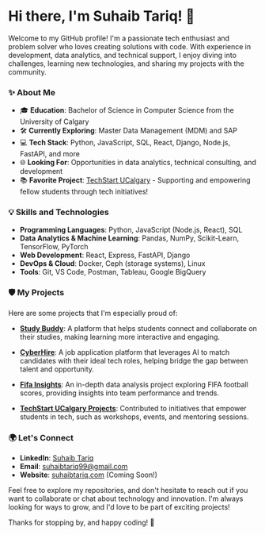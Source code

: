 # Hi there, I'm Suhaib Tariq! 👋

Welcome to my GitHub profile! I'm a passionate tech enthusiast and problem solver who loves creating solutions with code. With experience in development, data analytics, and technical support, I enjoy diving into challenges, learning new technologies, and sharing my projects with the community.

### ✨ About Me

- 🎓 **Education**: Bachelor of Science in Computer Science from the University of Calgary
- 🛠️ **Currently Exploring**: Master Data Management (MDM) and SAP
- 💻 **Tech Stack**: Python, JavaScript, SQL, React, Django, Node.js, FastAPI, and more
- 🌐 **Looking For**: Opportunities in data analytics, technical consulting, and development
- 📚 **Favorite Project**: [TechStart UCalgary](https://github.com/TechStartUCalgary) - Supporting and empowering fellow students through tech initiatives!

### 💡 Skills and Technologies

- **Programming Languages**: Python, JavaScript (Node.js, React), SQL
- **Data Analytics & Machine Learning**: Pandas, NumPy, Scikit-Learn, TensorFlow, PyTorch
- **Web Development**: React, Express, FastAPI, Django
- **DevOps & Cloud**: Docker, Ceph (storage systems), Linux
- **Tools**: Git, VS Code, Postman, Tableau, Google BigQuery

### 🛡️ My Projects

Here are some projects that I'm especially proud of:

- **[Study Buddy](https://github.com/suhaib99/studybuddy)**: A platform that helps students connect and collaborate on their studies, making learning more interactive and engaging.
- **[CyberHire](https://github.com/suhaib99/CyberHire)**: A job application platform that leverages AI to match candidates with their ideal tech roles, helping bridge the gap between talent and opportunity.
- **[Fifa Insights](https://medium.com/@st99/behind-the-scores-data-analytics-in-the-world-of-fifa-football-78cdf5c49859)**: An in-depth data analysis project exploring FIFA football scores, providing insights into team performance and trends.

- **[TechStart UCalgary Projects](https://github.com/TechStartUCalgary)**: Contributed to initiatives that empower students in tech, such as workshops, events, and mentoring sessions.

### 🌍 Let's Connect

- **LinkedIn**: [Suhaib Tariq](https://www.linkedin.com/in/suhaibtariq/)
- **Email**: [suhaibtariq99@gmail.com](mailto:suhaibtariq99@gmail.com)
- **Website**: [suhaibtariq.com](https://suhaibtariq.com) (Coming Soon!)

Feel free to explore my repositories, and don't hesitate to reach out if you want to collaborate or chat about technology and innovation. I'm always looking for ways to grow, and I'd love to be part of exciting projects!

Thanks for stopping by, and happy coding! 🚀


